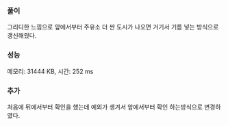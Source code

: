 ### 풀이
그리디한 느낌으로 앞에서부터 주유소 더 싼 도시가 나오면 거기서 기름 넣는 방식으로 갱신해줬다.
### 성능
메모리: 31444 KB, 시간: 252 ms
### 추가
처음에 뒤에서부터 확인을 했는데 예외가 생겨서 앞에서부터 확인 하는방식으로 변경하였다.